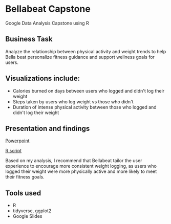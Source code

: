 # Bellabeat Capstone
Google Data Analysis Capstone using R

## Business Task
Analyze the relationship between physical activity and weight trends to help Bella beat personalize fitness guidance and support wellness goals for users.

## Visualizations include: 
- Calories burned on days between users who logged and didn't log their weight
- Steps taken by users who log weight vs those who didn't
- Duration of intense physical activity between those who logged and didn't log their weight

## Presentation and findings
[Powerpoint](./https://docs.google.com/presentation/d/1MCfZBCSk3EIMnsgGrMGrtF-C6EHfO80BE4vOOS4lurk/edit?usp=sharing)

[R script](./bellabeat_analysis.R)

Based on my analysis, I recommend that Bellabeat tailor the user experience to encourage more consistent weight logging, as users who logged their weight were more physically active and more likely to meet their fitness goals. 

## Tools used
- R
- tidyverse, ggplot2
- Google Slides
